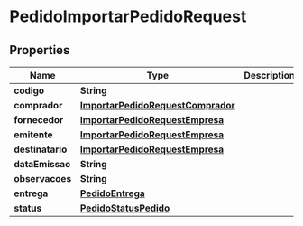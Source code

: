 
# PedidoImportarPedidoRequest

## Properties
Name | Type | Description | Notes
------------ | ------------- | ------------- | -------------
**codigo** | **String** |  |  [optional]
**comprador** | [**ImportarPedidoRequestComprador**](ImportarPedidoRequestComprador.md) |  |  [optional]
**fornecedor** | [**ImportarPedidoRequestEmpresa**](ImportarPedidoRequestEmpresa.md) |  |  [optional]
**emitente** | [**ImportarPedidoRequestEmpresa**](ImportarPedidoRequestEmpresa.md) |  |  [optional]
**destinatario** | [**ImportarPedidoRequestEmpresa**](ImportarPedidoRequestEmpresa.md) |  |  [optional]
**dataEmissao** | **String** |  |  [optional]
**observacoes** | **String** |  |  [optional]
**entrega** | [**PedidoEntrega**](PedidoEntrega.md) |  |  [optional]
**status** | [**PedidoStatusPedido**](PedidoStatusPedido.md) |  |  [optional]



